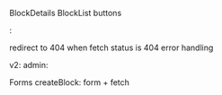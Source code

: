 BlockDetails
BlockList buttons

:

redirect to 404 when fetch status is 404
error handling

v2:
admin:

Forms
createBlock: form + fetch